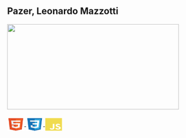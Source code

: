 ## Pazer, Leonardo Mazzotti 
 <div>
<div align="left">
  <a href="https://https://github.com/LeoMazzotti">
  <img height="200em" width="400em" src="https://github-readme-stats.vercel.app/api?username=leomazzotti&show_icons=true&theme=dark&include_all_commits=true&count_private=true"/>
 
</div>
 <div style="display: inline_block"><br>
   <img align="center" alt="Rafa-HTML" height="30" width="40" src="https://raw.githubusercontent.com/devicons/devicon/master/icons/html5/html5-original.svg">
   <img align="center" alt="Rafa-CSS" height="30" width="40" src="https://raw.githubusercontent.com/devicons/devicon/master/icons/css3/css3-original.svg">
   <img align="center" alt="Rafa-Js" height="30" width="40" src="https://raw.githubusercontent.com/devicons/devicon/master/icons/javascript/javascript-plain.svg">
</div>
 
